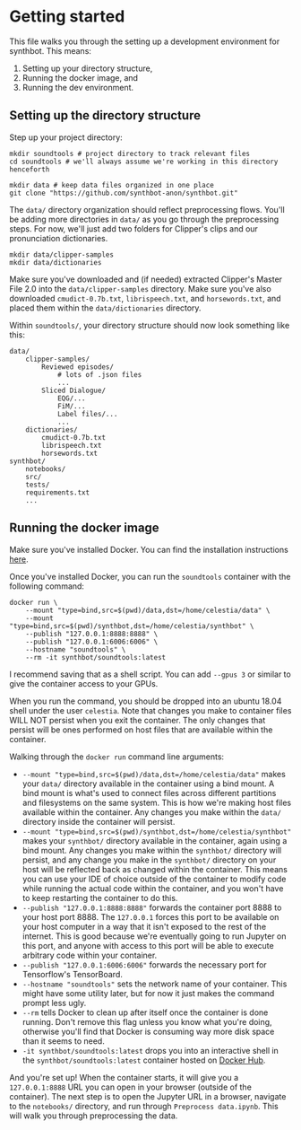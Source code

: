 # Getting started
This file walks you through the setting up a development environment for synthbot. This means:
1. Setting up your directory structure,
2. Running the docker image, and
3. Running the dev environment.

## Setting up the directory structure
Step up your project directory:
```
mkdir soundtools # project directory to track relevant files
cd soundtools # we'll always assume we're working in this directory henceforth

mkdir data # keep data files organized in one place
git clone "https://github.com/synthbot-anon/synthbot.git"
```

The `data/` directory organization should reflect preprocessing flows. You'll be adding more directories in `data/` as you go through the preprocessing steps. For now, we'll just add two folders for Clipper's clips and our pronunciation dictionaries.
```
mkdir data/clipper-samples
mkdir data/dictionaries
```

Make sure you've downloaded and (if needed) extracted Clipper's Master File 2.0 into the `data/clipper-samples` directory. Make sure you've also downloaded `cmudict-0.7b.txt`, `librispeech.txt`, and `horsewords.txt`, and placed them within the `data/dictionaries` directory.

Within `soundtools/`, your directory structure should now look something like this:
```
data/
    clipper-samples/
        Reviewed episodes/
            # lots of .json files
            ...
        Sliced Dialogue/
            EQG/...
            FiM/...
            Label files/...
            ...
    dictionaries/
        cmudict-0.7b.txt
        librispeech.txt
        horsewords.txt
synthbot/
    notebooks/
    src/
    tests/
    requirements.txt
    ...
```

## Running the docker image
Make sure you've installed Docker. You can find the installation instructions [here](https://docs.docker.com/install/).

Once you've installed Docker, you can run the `soundtools` container with the following command:
```
docker run \
    --mount "type=bind,src=$(pwd)/data,dst=/home/celestia/data" \
    --mount "type=bind,src=$(pwd)/synthbot,dst=/home/celestia/synthbot" \
    --publish "127.0.0.1:8888:8888" \
    --publish "127.0.0.1:6006:6006" \
    --hostname "soundtools" \
    --rm -it synthbot/soundtools:latest
```

I recommend saving that as a shell script. You can add `--gpus 3` or similar to give the container access to your GPUs.

When you run the command, you should be dropped into an ubuntu 18.04 shell under the user `celestia`. Note that changes you make to container files WILL NOT persist when you exit the container. The only changes that persist will be ones performed on host files that are available within the container.

Walking through the `docker run` command line arguments:
* `--mount "type=bind,src=$(pwd)/data,dst=/home/celestia/data"` makes your `data/` directory available in the container using a bind mount. A bind mount is what's used to connect files across different partitions and filesystems on the same system. This is how we're making host files available within the container. Any changes you make within the `data/` directory inside the container will persist.
* `--mount "type=bind,src=$(pwd)/synthbot,dst=/home/celestia/synthbot"` makes your `synthbot/` directory available in the container, again using a bind mount. Any changes you make within the `synthbot/` directory will persist, and any change you make in the `synthbot/` directory on your host will be reflected back as changed within the container. This means you can use your IDE of choice outside of the container to modify code while running the actual code within the container, and you won't have to keep restarting the container to do this.
* `--publish "127.0.0.1:8888:8888"` forwards the container port 8888 to your host port 8888. The `127.0.0.1` forces this port to be available on your host computer in a way that it isn't exposed to the rest of the internet. This is good because we're eventually going to run Jupyter on this port, and anyone with access to this port will be able to execute arbitrary code within your container.
* `--publish "127.0.0.1:6006:6006"` forwards the necessary port for Tensorflow's TensorBoard.
* `--hostname "soundtools"` sets the network name of your container. This might have some utility later, but for now it just makes the command prompt less ugly.
* `--rm` tells Docker to clean up after itself once the container is done running. Don't remove this flag unless you know what you're doing, otherwise you'll find that Docker is consuming way more disk space than it seems to need.
* `-it synthbot/soundtools:latest` drops you into an interactive shell in the `synthbot/soundtools:latest` container hosted on [Docker Hub](https://hub.docker.com).

And you're set up! When the container starts, it will give you a `127.0.0.1:8888` URL you can open in your browser (outside of the container). The next step is to open the Jupyter URL in a browser, navigate to the `notebooks/` directory, and run through `Preprocess data.ipynb`. This will walk you through preprocessing the data.
